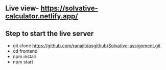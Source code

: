   ## Live view- https://solvative-calculator.netlify.app/

  ## Step to start the live server

  - git clone https://github.com/ranajitdasgithub/Solvative-assignment.git
  -  cd frontend
  -  npm install
  -  npm start
